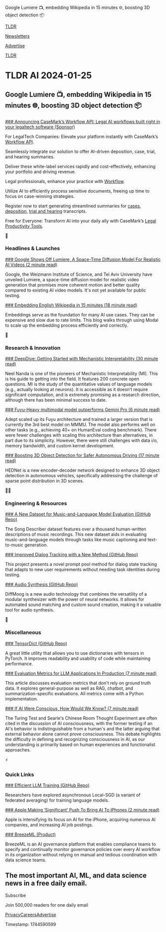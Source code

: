 Google Lumiere 📺, embedding Wikipedia in 15 minutes 🌐, boosting 3D object detection 📦

[TLDR](/)

[Newsletters](/newsletters)

[Advertise](https://advertise.tldr.tech/)

[TLDR](/)

# TLDR AI 2024-01-25

## Google Lumiere 📺, embedding Wikipedia in 15 minutes 🌐, boosting 3D object detection 📦

### 

[### Announcing CaseMark’s Workflow API: Legal AI workflows built right in your legaltech software (Sponsor)](http://www.casemark.ai/post/introducing-casemark-workflow-api-transforming-legaltech-with-ai-integration?utm_source=tldrai)

For LegalTech Companies: Elevate your platform instantly with CaseMark’s [Workflow API](https://casemark.ai/features/api).

Seamlessly integrate our solution to offer AI-driven deposition, case, trial, and hearing summaries.

Deliver these white-label services rapidly and cost-effectively, enhancing your portfolio and driving revenue.

Legal professionals, enhance your practice with [Workflow](https://casemark.ai/workflow).

Utilize AI to efficiently process sensitive documents, freeing up time to focus on case-winning strategies.

Register now to start generating streamlined summaries for [cases](https://www.casemark.ai/features/case-summaries), [deposition](https://www.casemark.ai/features/deposition-summaries), [trial and hearing](https://casemark.ai/features/trial-hearing-summaries) transcripts.

Free for Everyone: Transform AI into your daily ally with CaseMark’s [Legal Productivity Tools](https://casemark.ai/productivity).

🚀

### Headlines & Launches

[### Google Shows Off Lumiere, A Space-Time Diffusion Model For Realistic AI Videos (2 minute read)](https://venturebeat.com/ai/google-shows-off-lumiere-a-space-time-diffusion-model-for-realistic-ai-videos/?utm_source=tldrai)

Google, the Weizmann Institute of Science, and Tel Aviv University have unveiled Lumiere, a space-time diffusion model for realistic video generation that promises more coherent motion and better quality compared to existing AI video models. It's not yet available for public testing.

[### Embedding English Wikipedia in 15 minutes (18 minute read)](https://modal.com/blog/embedding-wikipedia?utm_source=tldrai)

Embeddings serve as the foundation for many AI use cases. They can be expensive and slow due to rate limits. This blog walks through using Modal to scale up the embedding process efficiently and correctly.

🧠

### Research & Innovation

[### DeepDive: Getting Started with Mechanistic Interpretability (30 minute read)](https://www.neelnanda.io/mechanistic-interpretability/getting-started?utm_source=tldrai)

Neel Nanda is one of the pioneers of Mechanistic Interpretability (MI). This is his guide to getting into the field. It features 200 concrete open questions. MI is the study of the quantitative values of language models (e.g., actually looking at neurons). It is accessible as it doesn’t require significant computation, and is extremely promising as a research direction, although there has been minimal success to date.

[### Fuyu-Heavy multimodal model outperforms Gemini Pro (6 minute read)](https://www.adept.ai/blog/adept-fuyu-heavy?utm_source=tldrai)

Adept scaled up its Fuyu architecture and trained a larger version that is currently the 3rd best model on MMMU. The model also performs well on other tasks (e.g., achieving 40+ on HumanEval coding benchmark). There were fewer challenges with scaling this architecture than alternatives, in part due to its simplicity. However, there were still challenges with data i/o, memory bandwidth, and custom kernel development.

[### Boosting 3D Object Detection for Safer Autonomous Driving (17 minute read)](https://arxiv.org/abs/2310.20234v1?utm_source=tldrai)

HEDNet is a new encoder-decoder network designed to enhance 3D object detection in autonomous vehicles, specifically addressing the challenge of sparse point distribution in 3D scenes.

👨‍💻

### Engineering & Resources

[### A New Dataset for Music-and-Language Model Evaluation (GitHub Repo)](https://github.com/mulab-mir/song-describer-dataset?utm_source=tldrai)

The Song Describer dataset features over a thousand human-written descriptions of music recordings. This new dataset aids in evaluating music-and-language models through tasks like music captioning and text-to-music generation.

[### Improved Dialog Tracking with a New Method (GitHub Repo)](https://github.com/thu-spmi/ppt2dst?utm_source=tldrai)

This project presents a novel prompt pool method for dialog state tracking that adapts to new user requirements without needing task identities during testing.

[### Audio Synthesis (GitHub Repo)](https://github.com/aisynth/diffmoog?utm_source=tldrai)

DiffMoog is a new audio technology that combines the versatility of a modular synthesizer with the power of neural networks. It allows for automated sound matching and custom sound creation, making it a valuable tool for audio synthesis.

🎁

### Miscellaneous

[### TensorDict (GitHub Repo)](https://github.com/pytorch/tensordict?utm_source=tldrai)

A great little utility that allows you to use dictionaries with tensors in PyTorch. It improves readability and usability of code while maintaining performance.

[### Evaluation Metrics for LLM Applications In Production (7 minute read)](https://docs.parea.ai/blog/eval-metrics-for-llm-apps-in-prod?utm_source=tldrai)

This article discusses evaluation metrics that don't rely on ground truth data. It explores general-purpose as well as RAG, chatbot, and summarization-specific evaluations. All metrics come with a Python implementation.

[### If AI Were Conscious, How Would We Know? (7 minute read)](https://suzitravis.substack.com/p/if-ai-were-conscious-how-would-we?utm_source=tldrai)

The Turing Test and Searle's Chinese Room Thought Experiment are often cited in the discussion of AI consciousness, with the former testing if an AI's behavior is indistinguishable from a human's and the latter arguing that external behavior alone cannot prove consciousness. This debate highlights the difficulty in defining and recognizing consciousness in AI, as our understanding is primarily based on human experiences and functionalist approaches.

⚡️

### Quick Links

[### Efficient LLM Training (GitHub Repo)](https://github.com/google-deepmind/asyncdiloco?utm_source=tldrai)

Researchers have explored asynchronous Local-SGD (a variant of federated averaging) for training language models.

[### Apple Making ‘Significant’ Push To Bring AI To iPhones (2 minute read)](https://www.pymnts.com/apple/2024/report-apple-making-significant-push-to-bring-ai-to-iphones/?utm_source=tldrai)

Apple is intensifying its focus on AI for the iPhone, acquiring numerous AI companies, and increasing AI job postings.

[### BreezeML (Product)](https://breezeml.ai/?utm_source=tldrai)

BreezeML is an AI governance platform that enables compliance teams to specify and continually monitor governance policies over every AI workflow in its organization without relying on manual and tedious coordination with data science teams.

## The most important AI, ML, and data science news in a free daily email.

Subscribe

Join 500,000 readers for one daily email

[Privacy](/privacy)[Careers](https://jobs.ashbyhq.com/tldr.tech)[Advertise](/ai/advertise)

Timestamp: 1744590599